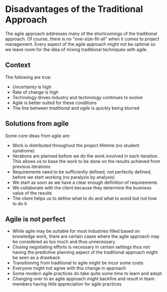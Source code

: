 # Disadvantages of the Traditional Approach
The agile approach addresses many of the shortcomings of the traditional approach. Of course,
there is no "one-size-fit-all" when it comes to project management. Every aspect of the agile
approach might not be optimal so we leave room for the idea of mixing traditional techniques with agile.

## Context
The following are true:
- Uncertainty is high
- Rate of change is high
- Technology drives industry and technology continues to evolve
- Agile is better suited for these conditions
- The line between *traditional* and *agile* is quickly being blurred

## Solutions from agile
Some core ideas from agile are:
- Work is distributed throughout the project lifetime (no student syndrome)
- Iterations are planned before we do the work involved in each iteration. This allows us to
base the work to be done on the results achieved from previous iterations
- Requirements need to be sufficiently defined, not perfectly defined, before we start working (no paralysis by analysis)
- We start as soon as we have a clear enough definition of requirements
- We collaborate with the client because they determine the business value of the results
- The client helps us to define what to do and what to avoid but not how to do it 

## Agile is not perfect
- While agile may be suitable for most industries filled based on knowledge work, there are certain
cases where the agile approach may be considered as too much and thus unnecessary
- Closing negotiating efforts is necessary in certain settings thus not having the predictive planning
aspect of the traditional approach might be seen as a drawback
- Transitioning from traditional to agile might be incur some costs
- Everyone might not agree with this change in approach
- Some modern agile practices do take quite some time to learn and adopt
- Changing over to an agile approach might backfire and result in team members having
little appreciation for agile practices
